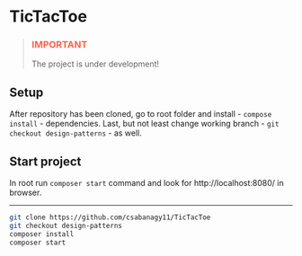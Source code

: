 # TicTacToe

> <h3 style="color: tomato">IMPORTANT</h3>
>
> The project is under development!

## Setup

After repository has been cloned, go to root folder and install  - `compose install` - dependencies.
Last, but not least change working branch - `git checkout design-patterns` - as well.

## Start project

In root run `composer start` command and look for http://localhost:8080/ in browser.

---

```bash
git clone https://github.com/csabanagy11/TicTacToe
git checkout design-patterns
composer install
composer start
```
